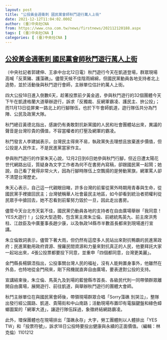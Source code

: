 ```yaml
---
layout: post
title: "公投黃金週衝刺 國民黨會師秋鬥遊行萬人上街"
date: 2021-12-12T11:04:02.000Z
author: (臺)中央社CNA
from: https://www.cna.com.tw/news/firstnews/202112120188.aspx
tags: [ (臺)中央社CNA ]
categories: [ (臺)中央社CNA ]
---
```

<!--1639307042000-->
[公投黃金週衝刺 國民黨會師秋鬥遊行萬人上街](https://www.cna.com.tw/news/firstnews/202112120188.aspx)
------

<div>
<div></div><div><p>（中央社記者郭建伸、王承中台北12日電）秋鬥遊行今天在凱道登場，群眾現場高喊「反萊豬、護藻礁」。儘管天候不佳陰雨綿綿，但國民黨動員各地支持者北上造勢，並於活動後與秋鬥遊行會師，主辦單位估計約萬人上街。</p><p>四大公投18日進入倒數6天，趁著投票前夕黃金週，參與秋鬥遊行的32個團體今天下午在凱達格蘭大道舉辦遊行，訴求「反獨裁、反網軍霸凌、護民主、拚公投」；而11月13日從屏東一路北上的行腳隊伍，也於下午會師凱道，遊行隊伍共分為鬥陣、公民及政黨大隊。</p><p>秋鬥總召黃德北指出，感謝仍有勇敢對抗新黨國的人民和社會團體站出來，異議的聲音是台灣珍貴的價值，不容當權者的打壓及網軍的霸凌。</p><p>秋鬥發言人李建誠表示，台灣民主得來不易，執政黨失去理想且放棄進步價值，但公投是人民作主，不是民進黨當家作主。</p><p>參與秋鬥遊行的作家朱天心說，12月2日到6日她參與秋鬥行腳，但近日遭太陽花世代網路出征，質疑身為文字工作者為何不在書房內寫稿，卻跟國民黨一起鬧；她說，自己看了覺得非常火大，因為行腳時隊伍上空飄揚的是勞動黨旗，網軍罵人卻不清楚台灣歷史。</p><p>朱天心表示，自己這一代親眼目睹，許多台灣的前輩從黨外時期用青春與生命，從國民黨手裡搶回民主；台灣號稱華人社會最民主地區，如今卻看到統治者把權利從民眾手中搶回去，她不忍看到前輩努力毀於一旦，因此走出書房。</p><p>儘管今天台北市天氣不佳，國民黨仍動員各地的支持者在自由廣場舉辦「我同意！YES大遊行！」公投大型造勢，包含黨主席朱立倫、前總統馬英九、前主席洪秀柱、江啟臣及中廣董事長趙少康，以及執政14縣市半數首長都來到現場進行宣講。</p><p>朱立倫致詞表示，儘管下著大雨，但仍然有這麼多人民站出來對抗鴨霸的民進黨政府；民進黨動用政府資源、搜羅民間資源和力量來對抗真正的人民，他要拜託大家一起站出來，4張公投票都要投下同意，並重申「四個都同意，台灣更美麗」。</p><p>金門縣長楊鎮浯指出，公投事關台灣人民的福祉，沒有人能夠置身事外，他雖然在外島，也特地從金門飛來，剛下飛機就直奔自由廣場，要表達對公投的支持。</p><p>宣講結束後，朱立倫、馬英九及到場的藍營縣市首長、各級民代則一同帶領群眾離開自由廣場，展開遊行、前往凱道，與舉辦秋鬥遊行的團體大會師。</p><p>秋鬥主辦單位在與國民黨會師後，帶領現場群眾合唱「Sorry藻礁 別哭泣」，整隊出發行經公園路、凱道、貴陽街和中山南路；活動現場布置印有電腦鍵盤和綠色蟑螂圖案的「網軍大道」，讓遊行隊伍踩過，象徵終結網路霸凌。</p><p>此外，環保團體也在現場排出「藻礁永存」大字，勞工團體則以人體排出「YES TW」和「投票符號」，訴求18日公投時要投出健康與永續的正面價值。（編輯：林克倫）1101212</p></div>
</div>
